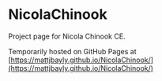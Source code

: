 # NicolaChinook

Project page for Nicola Chinook CE.

Temporarily hosted on GitHub Pages at [https://mattjbayly.github.io/NicolaChinook/](https://mattjbayly.github.io/NicolaChinook/)
